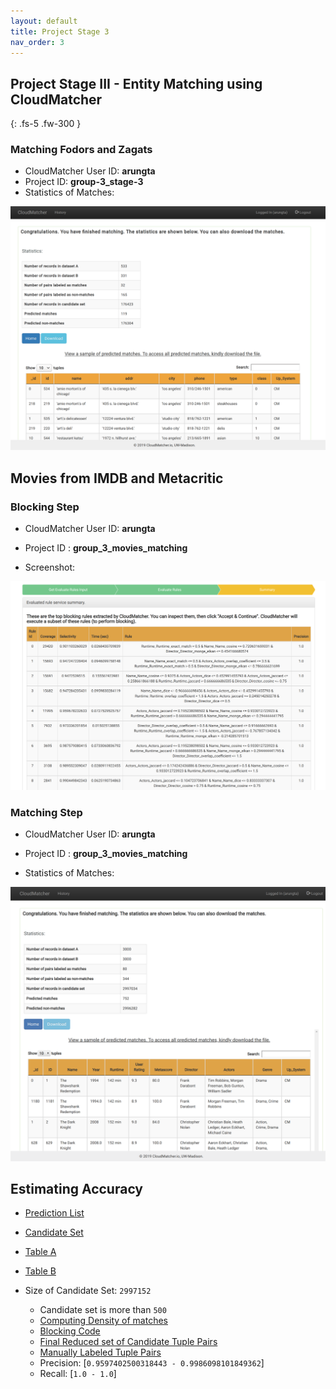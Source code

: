 ```yaml
---
layout: default
title: Project Stage 3
nav_order: 3
---
```


## Project Stage III - Entity Matching using CloudMatcher
{: .fs-5 .fw-300 }

### Matching Fodors and Zagats
- CloudMatcher User ID: **arungta**
- Project ID: **group-3_stage-3**
- Statistics of Matches:

![LastPage](Part3-EntityMatching/last-page.png?raw=true "LastPage")

<p></p>

## Movies from IMDB and Metacritic

### Blocking Step

- CloudMatcher User ID: **arungta**
- Project ID : **group_3_movies_matching**

- Screenshot:

![movies_blocking](Part3-EntityMatching/movies_blocking.png?raw=true "movies_blocking")

<p></p>


### Matching Step
- CloudMatcher User ID: **arungta**
- Project ID : **group_3_movies_matching**

- Statistics of Matches:

![movies_matching](Part3-EntityMatching/movies_matching.png?raw=true "movies_matching")

<p></p>

## Estimating Accuracy
- [Prediction List](https://github.com/Rohit--Sharma/CS839_DataScience/blob/master/docs/Part3-EntityMatching/Prediction_List)
- [Candidate Set](https://raw.githubusercontent.com/Rohit--Sharma/CS839_DataScience/master/docs/Part3-EntityMatching/Original_Candidate_Set)
- [Table A](https://github.com/Rohit--Sharma/CS839_DataScience/blob/master/docs/Part3-EntityMatching/IMDB)
- [Table B](https://github.com/Rohit--Sharma/CS839_DataScience/blob/master/docs/Part3-EntityMatching/Metacritic)

- Size of Candidate Set: `2997152`
	- Candidate set is more than `500`
	- [Computing Density of matches](Part3-EntityMatching/report.html)
	- [Blocking Code](https://github.com/Rohit--Sharma/CS839_DataScience/blob/master/docs/Part3-EntityMatching/blocker.ipynb)
	- [Final Reduced set of Candidate Tuple Pairs](https://github.com/Rohit--Sharma/CS839_DataScience/blob/master/docs/Part3-EntityMatching/Blocked_Candidate_Set)
	- [Manually Labeled Tuple Pairs](https://github.com/Rohit--Sharma/CS839_DataScience/blob/master/docs/Part3-EntityMatching/Labeled_final)
	- Precision: [`0.9597402500318443 - 0.9986098101849362`]
	- Recall: [`1.0 - 1.0`]

